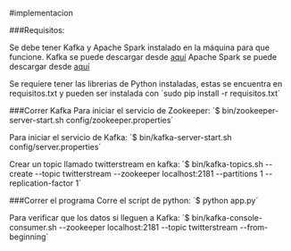 #implementacion

###Requisitos:

Se debe tener Kafka y Apache Spark instalado en la máquina para que funcione.
Kafka se puede descargar desde [aquí]( https://kafka.apache.org/downloads.html)
Apache Spark se puede descargar desde [aquí](https://spark.apache.org/downloads.html)

Se requiere tener las librerias de Python instaladas, estas se encuentra en requisitos.txt y pueden ser instalada con ´sudo pip install -r requisitos.txt´

###Correr Kafka
Para iniciar el servicio de Zookeeper:
´$ bin/zookeeper-server-start.sh config/zookeeper.properties´

Para iniciar el servicio de Kafka:
´$ bin/kafka-server-start.sh config/server.properties´

Crear un topic llamado twitterstream en kafka:
´$ bin/kafka-topics.sh --create --topic twitterstream --zookeeper localhost:2181 --partitions 1 --replication-factor 1´

###Correr el programa
Corre el script de python:
´$ python app.py´

Para verificar que los datos si lleguen a Kafka:
´$ bin/kafka-console-consumer.sh --zookeeper localhost:2181 --topic twitterstream --from-beginning´





